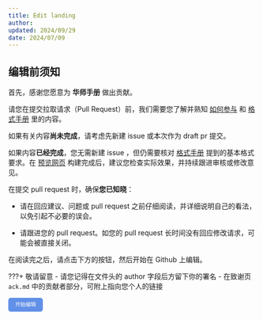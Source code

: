 ```yaml
---
title: Edit landing
author: 
updated: 2024/09/29
date: 2024/07/09
---
```


## 编辑前须知

首先，感谢您愿意为 **华师手册** 做出贡献。

请您在提交拉取请求（Pull Request）前，我们需要您了解并熟知 [如何参与](./intro/htc.md) 和 [格式手册](./intro/format.md) 里的内容。

如果有关内容**尚未完成**，请考虑先新建 issue 或本次作为 draft pr 提交。

如果内容**已经完成**，您无需新建 issue ，但仍需要核对 [格式手册](./intro/format.md) 提到的基本格式要求。在 [预览网页](https://preview.scnusw.online) 构建完成后，建议您检查实际效果，并持续跟进审核或修改意见。

在提交 pull request 时，确保**您已知晓**：

+ 请在回应建议、问题或 pull request 之前仔细阅读，并详细说明自己的看法，以免引起不必要的误会。

+ 请跟进您的 pull request。如您的 pull request 长时间没有回应修改请求，可能会被直接关闭。

在阅读完之后，请点击下方的按钮，然后开始在 Github 上编辑。

???+ 敬请留意
	- 请您记得在文件头的 author 字段后方留下你的署名
	- 在致谢页 `ack.md` 中的贡献者部分，可附上指向您个人的链接

<a id="btn-startedit" style="padding: 0.75em 1.25em; display: inline-block; line-height: 1; text-decoration: none; white-space: nowrap; cursor: pointer; border: 1px solid #6190e8; border-radius: 5px; background-color: #6190e8; color: #fff; outline: none; font-size: 0.75em;">开始编辑</a>


<script>
	function getQueryVariable(name, dft)
	{
		var reg = new RegExp('(^|&)' + name + '=([^&]*)(&|$)', 'i');
		var r = window.location.search.substr(1).match(reg);
		if (r != null)
		{
			return unescape(r[2]);
		}
		return dft;
	}
	document.getElementById("btn-startedit").href = "https://github.com/SCNU-SW/SCNU-SW-Online/edit/main/docs" + getQueryVariable("ref", "");
</script>


